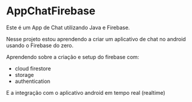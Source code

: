 # AppChatFirebase
Este é um App de Chat utilizando Java e Firebase.

Nesse projeto estou aprendendo a criar um aplicativo de chat no android usando o Firebase do zero. 

Aprendendo sobre a criação e setup do firebase com:
- cloud firestore
- storage
- authentication 

E a integração com o aplicativo android em tempo real (realtime)
